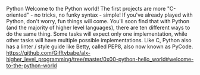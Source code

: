 Python
Welcome to the Python world!
The first projects are more "C-oriented" - no tricks, no funky syntax - simple! If you've already played with Python, don't worry, fun things will come. You'll soon find that with Python (and the majority of higher level languages), there are ten different ways to do the same thing. Some tasks will expect only one implementation, while other tasks will have multiple possible implementations. Like C, Python also has a linter / style guide like Betty, called PEP8, also now known as PyCode.
https://github.com/Gifftybabe/alx-higher_level_programming/tree/master/0x00-python-hello_world#welcome-to-the-python-world